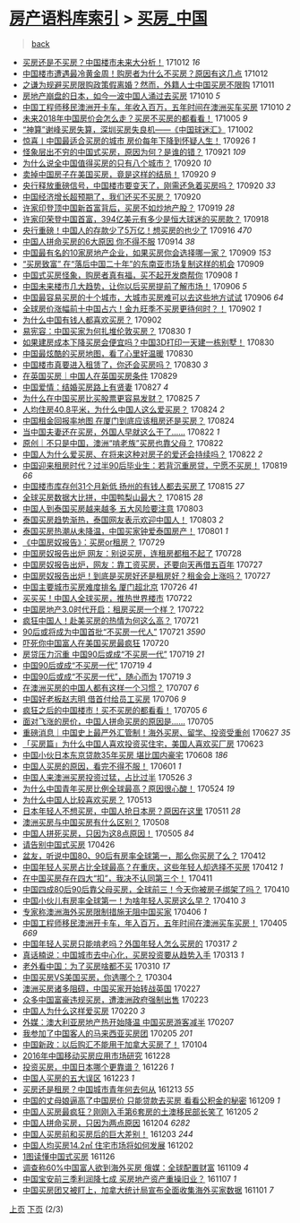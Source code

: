 [房产语料库索引](../../README.md)  > [买房_中国](买房_中国.md)
====
> [back](../README.md)

- [买房还是不买房？中国楼市未来大分析！](http://jkwz.applinzi.com/ittc/7023505348424631312.html#%E4%B9%B0%E6%88%BF%E8%BF%98%E6%98%AF%E4%B8%8D%E4%B9%B0%E6%88%BF%EF%BC%9F%E4%B8%AD%E5%9B%BD%E6%A5%BC%E5%B8%82%E6%9C%AA%E6%9D%A5%E5%A4%A7%E5%88%86%E6%9E%90%EF%BC%81) 171012 *16* 
- [中国楼市遭遇最冷黄金周！购房者为什么不买房？原因有这几点](http://jkwz.applinzi.com/ittc/7023486720648152081.html#%E4%B8%AD%E5%9B%BD%E6%A5%BC%E5%B8%82%E9%81%AD%E9%81%87%E6%9C%80%E5%86%B7%E9%BB%84%E9%87%91%E5%91%A8%EF%BC%81%E8%B4%AD%E6%88%BF%E8%80%85%E4%B8%BA%E4%BB%80%E4%B9%88%E4%B8%8D%E4%B9%B0%E6%88%BF%EF%BC%9F%E5%8E%9F%E5%9B%A0%E6%9C%89%E8%BF%99%E5%87%A0%E7%82%B9) 171012  
- [之谦为规避买房限购政策假离婚？然而，外籍人士中国买房不限购](http://jkwz.applinzi.com/ittc/7023142269958489104.html#%E4%B9%8B%E8%B0%A6%E4%B8%BA%E8%A7%84%E9%81%BF%E4%B9%B0%E6%88%BF%E9%99%90%E8%B4%AD%E6%94%BF%E7%AD%96%E5%81%87%E7%A6%BB%E5%A9%9A%EF%BC%9F%E7%84%B6%E8%80%8C%EF%BC%8C%E5%A4%96%E7%B1%8D%E4%BA%BA%E5%A3%AB%E4%B8%AD%E5%9B%BD%E4%B9%B0%E6%88%BF%E4%B8%8D%E9%99%90%E8%B4%AD) 171011  
- [房地产崩盘的日本，如今一波中国人涌过去买房](http://jkwz.applinzi.com/ittc/7022890324849067024.html#%E6%88%BF%E5%9C%B0%E4%BA%A7%E5%B4%A9%E7%9B%98%E7%9A%84%E6%97%A5%E6%9C%AC%EF%BC%8C%E5%A6%82%E4%BB%8A%E4%B8%80%E6%B3%A2%E4%B8%AD%E5%9B%BD%E4%BA%BA%E6%B6%8C%E8%BF%87%E5%8E%BB%E4%B9%B0%E6%88%BF) 171010 *5* 
- [中国工程师移民澳洲开卡车，年收入百万，五年时间在澳洲买车买房](http://jkwz.applinzi.com/ittc/7022862065662952464.html#%E4%B8%AD%E5%9B%BD%E5%B7%A5%E7%A8%8B%E5%B8%88%E7%A7%BB%E6%B0%91%E6%BE%B3%E6%B4%B2%E5%BC%80%E5%8D%A1%E8%BD%A6%EF%BC%8C%E5%B9%B4%E6%94%B6%E5%85%A5%E7%99%BE%E4%B8%87%EF%BC%8C%E4%BA%94%E5%B9%B4%E6%97%B6%E9%97%B4%E5%9C%A8%E6%BE%B3%E6%B4%B2%E4%B9%B0%E8%BD%A6%E4%B9%B0%E6%88%BF) 171010 *2* 
- [未来2018年中国房价会怎么走？买房不买房的都看看！](http://jkwz.applinzi.com/ittc/7021068899053995025.html#%E6%9C%AA%E6%9D%A52018%E5%B9%B4%E4%B8%AD%E5%9B%BD%E6%88%BF%E4%BB%B7%E4%BC%9A%E6%80%8E%E4%B9%88%E8%B5%B0%EF%BC%9F%E4%B9%B0%E6%88%BF%E4%B8%8D%E4%B9%B0%E6%88%BF%E7%9A%84%E9%83%BD%E7%9C%8B%E7%9C%8B%EF%BC%81) 171005 *9* 
- [“神算”谢峰买房失算，深圳买房失良机——《中国球迷汇》](http://jkwz.applinzi.com/ittc/7019793111855924241.html#%E2%80%9C%E7%A5%9E%E7%AE%97%E2%80%9D%E8%B0%A2%E5%B3%B0%E4%B9%B0%E6%88%BF%E5%A4%B1%E7%AE%97%EF%BC%8C%E6%B7%B1%E5%9C%B3%E4%B9%B0%E6%88%BF%E5%A4%B1%E8%89%AF%E6%9C%BA%E2%80%94%E2%80%94%E3%80%8A%E4%B8%AD%E5%9B%BD%E7%90%83%E8%BF%B7%E6%B1%87%E3%80%8B) 171002  
- [惊喜丨中国最适合买房的城市 房价每年下降到怀疑人生！](http://jkwz.applinzi.com/ittc/7017609571064087569.html#%E6%83%8A%E5%96%9C%E4%B8%A8%E4%B8%AD%E5%9B%BD%E6%9C%80%E9%80%82%E5%90%88%E4%B9%B0%E6%88%BF%E7%9A%84%E5%9F%8E%E5%B8%82+%E6%88%BF%E4%BB%B7%E6%AF%8F%E5%B9%B4%E4%B8%8B%E9%99%8D%E5%88%B0%E6%80%80%E7%96%91%E4%BA%BA%E7%94%9F%EF%BC%81) 170926 *1* 
- [怪象层出不穷的中国式买房，原因为何？是谁的错？](http://jkwz.applinzi.com/ittc/7015709172275086353.html#%E6%80%AA%E8%B1%A1%E5%B1%82%E5%87%BA%E4%B8%8D%E7%A9%B7%E7%9A%84%E4%B8%AD%E5%9B%BD%E5%BC%8F%E4%B9%B0%E6%88%BF%EF%BC%8C%E5%8E%9F%E5%9B%A0%E4%B8%BA%E4%BD%95%EF%BC%9F%E6%98%AF%E8%B0%81%E7%9A%84%E9%94%99%EF%BC%9F) 170921 *109* 
- [为什么说全中国值得买房的只有八个城市？](http://jkwz.applinzi.com/ittc/7015451492700652560.html#%E4%B8%BA%E4%BB%80%E4%B9%88%E8%AF%B4%E5%85%A8%E4%B8%AD%E5%9B%BD%E5%80%BC%E5%BE%97%E4%B9%B0%E6%88%BF%E7%9A%84%E5%8F%AA%E6%9C%89%E5%85%AB%E4%B8%AA%E5%9F%8E%E5%B8%82%EF%BC%9F) 170920 *10* 
- [卖掉中国房子在美国买房，竟是这样的结局！](http://jkwz.applinzi.com/ittc/7015420491869979665.html#%E5%8D%96%E6%8E%89%E4%B8%AD%E5%9B%BD%E6%88%BF%E5%AD%90%E5%9C%A8%E7%BE%8E%E5%9B%BD%E4%B9%B0%E6%88%BF%EF%BC%8C%E7%AB%9F%E6%98%AF%E8%BF%99%E6%A0%B7%E7%9A%84%E7%BB%93%E5%B1%80%EF%BC%81) 170920 *9* 
- [央行释放重磅信号，中国楼市要变天了，刚需还急着买房吗？](http://jkwz.applinzi.com/ittc/7015341472868729872.html#%E5%A4%AE%E8%A1%8C%E9%87%8A%E6%94%BE%E9%87%8D%E7%A3%85%E4%BF%A1%E5%8F%B7%EF%BC%8C%E4%B8%AD%E5%9B%BD%E6%A5%BC%E5%B8%82%E8%A6%81%E5%8F%98%E5%A4%A9%E4%BA%86%EF%BC%8C%E5%88%9A%E9%9C%80%E8%BF%98%E6%80%A5%E7%9D%80%E4%B9%B0%E6%88%BF%E5%90%97%EF%BC%9F) 170920 *33* 
- [中国经济增长超预期了，我们还买不买房？](http://jkwz.applinzi.com/ittc/7015321798282052624.html#%E4%B8%AD%E5%9B%BD%E7%BB%8F%E6%B5%8E%E5%A2%9E%E9%95%BF%E8%B6%85%E9%A2%84%E6%9C%9F%E4%BA%86%EF%BC%8C%E6%88%91%E4%BB%AC%E8%BF%98%E4%B9%B0%E4%B8%8D%E4%B9%B0%E6%88%BF%EF%BC%9F) 170920  
- [许家印登顶中国新首富背后，买房不如炒地产股？](http://jkwz.applinzi.com/ittc/7014816692423885841.html#%E8%AE%B8%E5%AE%B6%E5%8D%B0%E7%99%BB%E9%A1%B6%E4%B8%AD%E5%9B%BD%E6%96%B0%E9%A6%96%E5%AF%8C%E8%83%8C%E5%90%8E%EF%BC%8C%E4%B9%B0%E6%88%BF%E4%B8%8D%E5%A6%82%E7%82%92%E5%9C%B0%E4%BA%A7%E8%82%A1%EF%BC%9F) 170919 *28* 
- [许家印荣登中国首富，394亿美元有多少是恒大球迷的买房款？](http://jkwz.applinzi.com/ittc/7014673101529547792.html#%E8%AE%B8%E5%AE%B6%E5%8D%B0%E8%8D%A3%E7%99%BB%E4%B8%AD%E5%9B%BD%E9%A6%96%E5%AF%8C%EF%BC%8C394%E4%BA%BF%E7%BE%8E%E5%85%83%E6%9C%89%E5%A4%9A%E5%B0%91%E6%98%AF%E6%81%92%E5%A4%A7%E7%90%83%E8%BF%B7%E7%9A%84%E4%B9%B0%E6%88%BF%E6%AC%BE%EF%BC%9F) 170918  
- [央行重磅！中国人的存款少了5万亿！想买房的也少了](http://jkwz.applinzi.com/ittc/7013822548511556625.html#%E5%A4%AE%E8%A1%8C%E9%87%8D%E7%A3%85%EF%BC%81%E4%B8%AD%E5%9B%BD%E4%BA%BA%E7%9A%84%E5%AD%98%E6%AC%BE%E5%B0%91%E4%BA%865%E4%B8%87%E4%BA%BF%EF%BC%81%E6%83%B3%E4%B9%B0%E6%88%BF%E7%9A%84%E4%B9%9F%E5%B0%91%E4%BA%86) 170916 *470* 
- [中国人拼命买房的6大原因 你不得不服](http://jkwz.applinzi.com/ittc/7013076305158079505.html#%E4%B8%AD%E5%9B%BD%E4%BA%BA%E6%8B%BC%E5%91%BD%E4%B9%B0%E6%88%BF%E7%9A%846%E5%A4%A7%E5%8E%9F%E5%9B%A0+%E4%BD%A0%E4%B8%8D%E5%BE%97%E4%B8%8D%E6%9C%8D) 170914 *38* 
- [中国最有名的10家房地产企业，如果买房你会选择哪一家？](http://jkwz.applinzi.com/ittc/7011353690752173072.html#%E4%B8%AD%E5%9B%BD%E6%9C%80%E6%9C%89%E5%90%8D%E7%9A%8410%E5%AE%B6%E6%88%BF%E5%9C%B0%E4%BA%A7%E4%BC%81%E4%B8%9A%EF%BC%8C%E5%A6%82%E6%9E%9C%E4%B9%B0%E6%88%BF%E4%BD%A0%E4%BC%9A%E9%80%89%E6%8B%A9%E5%93%AA%E4%B8%80%E5%AE%B6%EF%BC%9F) 170909 *153* 
- [“买房致富” 在“落后中国二十年”的东南亚市场复制这样的机会](http://jkwz.applinzi.com/ittc/7011343204639835152.html#%E2%80%9C%E4%B9%B0%E6%88%BF%E8%87%B4%E5%AF%8C%E2%80%9D+%E5%9C%A8%E2%80%9C%E8%90%BD%E5%90%8E%E4%B8%AD%E5%9B%BD%E4%BA%8C%E5%8D%81%E5%B9%B4%E2%80%9D%E7%9A%84%E4%B8%9C%E5%8D%97%E4%BA%9A%E5%B8%82%E5%9C%BA%E5%A4%8D%E5%88%B6%E8%BF%99%E6%A0%B7%E7%9A%84%E6%9C%BA%E4%BC%9A) 170909  
- [中国式买房怪象，购房者真有福，买不起开发商帮你](http://jkwz.applinzi.com/ittc/7010999087548334865.html#%E4%B8%AD%E5%9B%BD%E5%BC%8F%E4%B9%B0%E6%88%BF%E6%80%AA%E8%B1%A1%EF%BC%8C%E8%B4%AD%E6%88%BF%E8%80%85%E7%9C%9F%E6%9C%89%E7%A6%8F%EF%BC%8C%E4%B9%B0%E4%B8%8D%E8%B5%B7%E5%BC%80%E5%8F%91%E5%95%86%E5%B8%AE%E4%BD%A0) 170908 *1* 
- [中国未来楼市几大趋势，让你以后买房提前了解市场！](http://jkwz.applinzi.com/ittc/7010154348070568976.html#%E4%B8%AD%E5%9B%BD%E6%9C%AA%E6%9D%A5%E6%A5%BC%E5%B8%82%E5%87%A0%E5%A4%A7%E8%B6%8B%E5%8A%BF%EF%BC%8C%E8%AE%A9%E4%BD%A0%E4%BB%A5%E5%90%8E%E4%B9%B0%E6%88%BF%E6%8F%90%E5%89%8D%E4%BA%86%E8%A7%A3%E5%B8%82%E5%9C%BA%EF%BC%81) 170906 *5* 
- [中国最容易买房的十个城市，大城市买房难可以去这些地方试试](http://jkwz.applinzi.com/ittc/7010140333852328977.html#%E4%B8%AD%E5%9B%BD%E6%9C%80%E5%AE%B9%E6%98%93%E4%B9%B0%E6%88%BF%E7%9A%84%E5%8D%81%E4%B8%AA%E5%9F%8E%E5%B8%82%EF%BC%8C%E5%A4%A7%E5%9F%8E%E5%B8%82%E4%B9%B0%E6%88%BF%E9%9A%BE%E5%8F%AF%E4%BB%A5%E5%8E%BB%E8%BF%99%E4%BA%9B%E5%9C%B0%E6%96%B9%E8%AF%95%E8%AF%95) 170906 *64* 
- [全球房价涨幅前十中国占六！金九旺季不买房更待何时？！](http://jkwz.applinzi.com/ittc/7008780873925919760.html#%E5%85%A8%E7%90%83%E6%88%BF%E4%BB%B7%E6%B6%A8%E5%B9%85%E5%89%8D%E5%8D%81%E4%B8%AD%E5%9B%BD%E5%8D%A0%E5%85%AD%EF%BC%81%E9%87%91%E4%B9%9D%E6%97%BA%E5%AD%A3%E4%B8%8D%E4%B9%B0%E6%88%BF%E6%9B%B4%E5%BE%85%E4%BD%95%E6%97%B6%EF%BC%9F%EF%BC%81) 170902 *1* 
- [为什么中国有钱人都喜欢买房？](http://jkwz.applinzi.com/ittc/7008744980603208721.html#%E4%B8%BA%E4%BB%80%E4%B9%88%E4%B8%AD%E5%9B%BD%E6%9C%89%E9%92%B1%E4%BA%BA%E9%83%BD%E5%96%9C%E6%AC%A2%E4%B9%B0%E6%88%BF%EF%BC%9F) 170902  
- [易宪容：中国买家为何扎堆伦敦买房？](http://jkwz.applinzi.com/ittc/7007694960407872529.html#%E6%98%93%E5%AE%AA%E5%AE%B9%EF%BC%9A%E4%B8%AD%E5%9B%BD%E4%B9%B0%E5%AE%B6%E4%B8%BA%E4%BD%95%E6%89%8E%E5%A0%86%E4%BC%A6%E6%95%A6%E4%B9%B0%E6%88%BF%EF%BC%9F) 170830 *1* 
- [如果建房成本下降买房会便宜吗？中国3D打印一天建一栋别墅！](http://jkwz.applinzi.com/ittc/7007652748756255761.html#%E5%A6%82%E6%9E%9C%E5%BB%BA%E6%88%BF%E6%88%90%E6%9C%AC%E4%B8%8B%E9%99%8D%E4%B9%B0%E6%88%BF%E4%BC%9A%E4%BE%BF%E5%AE%9C%E5%90%97%EF%BC%9F%E4%B8%AD%E5%9B%BD3D%E6%89%93%E5%8D%B0%E4%B8%80%E5%A4%A9%E5%BB%BA%E4%B8%80%E6%A0%8B%E5%88%AB%E5%A2%85%EF%BC%81) 170830  
- [中国最炫酷的买房地图，看了心里好温暖](http://jkwz.applinzi.com/ittc/7007615145235448848.html#%E4%B8%AD%E5%9B%BD%E6%9C%80%E7%82%AB%E9%85%B7%E7%9A%84%E4%B9%B0%E6%88%BF%E5%9C%B0%E5%9B%BE%EF%BC%8C%E7%9C%8B%E4%BA%86%E5%BF%83%E9%87%8C%E5%A5%BD%E6%B8%A9%E6%9A%96) 170830  
- [中国楼市真要进入租赁了，你还会买房吗？](http://jkwz.applinzi.com/ittc/7007542809085871120.html#%E4%B8%AD%E5%9B%BD%E6%A5%BC%E5%B8%82%E7%9C%9F%E8%A6%81%E8%BF%9B%E5%85%A5%E7%A7%9F%E8%B5%81%E4%BA%86%EF%BC%8C%E4%BD%A0%E8%BF%98%E4%BC%9A%E4%B9%B0%E6%88%BF%E5%90%97%EF%BC%9F) 170830 *3* 
- [在英国买房｜中国人在英国买房条件](http://jkwz.applinzi.com/ittc/7007256504317772817.html#%E5%9C%A8%E8%8B%B1%E5%9B%BD%E4%B9%B0%E6%88%BF%EF%BD%9C%E4%B8%AD%E5%9B%BD%E4%BA%BA%E5%9C%A8%E8%8B%B1%E5%9B%BD%E4%B9%B0%E6%88%BF%E6%9D%A1%E4%BB%B6) 170829  
- [中国爱情：结婚买房路上有贤妻](http://jkwz.applinzi.com/ittc/7006520011093705745.html#%E4%B8%AD%E5%9B%BD%E7%88%B1%E6%83%85%EF%BC%9A%E7%BB%93%E5%A9%9A%E4%B9%B0%E6%88%BF%E8%B7%AF%E4%B8%8A%E6%9C%89%E8%B4%A4%E5%A6%BB) 170827 *4* 
- [为什么在中国买房比买股票更容易发财？](http://jkwz.applinzi.com/ittc/7005806262204515344.html#%E4%B8%BA%E4%BB%80%E4%B9%88%E5%9C%A8%E4%B8%AD%E5%9B%BD%E4%B9%B0%E6%88%BF%E6%AF%94%E4%B9%B0%E8%82%A1%E7%A5%A8%E6%9B%B4%E5%AE%B9%E6%98%93%E5%8F%91%E8%B4%A2%EF%BC%9F) 170825 *7* 
- [人均住房40.8平米，为什么中国人这么爱买房？](http://jkwz.applinzi.com/ittc/7005401545158689809.html#%E4%BA%BA%E5%9D%87%E4%BD%8F%E6%88%BF40.8%E5%B9%B3%E7%B1%B3%EF%BC%8C%E4%B8%BA%E4%BB%80%E4%B9%88%E4%B8%AD%E5%9B%BD%E4%BA%BA%E8%BF%99%E4%B9%88%E7%88%B1%E4%B9%B0%E6%88%BF%EF%BC%9F) 170824 *2* 
- [中国租金回报率地图 在厦门到底应该租房还是买房？](http://jkwz.applinzi.com/ittc/7005367289753633808.html#%E4%B8%AD%E5%9B%BD%E7%A7%9F%E9%87%91%E5%9B%9E%E6%8A%A5%E7%8E%87%E5%9C%B0%E5%9B%BE+%E5%9C%A8%E5%8E%A6%E9%97%A8%E5%88%B0%E5%BA%95%E5%BA%94%E8%AF%A5%E7%A7%9F%E6%88%BF%E8%BF%98%E6%98%AF%E4%B9%B0%E6%88%BF%EF%BC%9F) 170824  
- [当中国夫妻还在买房，外国人早就这么干了……](http://jkwz.applinzi.com/ittc/7004768368824157201.html#%E5%BD%93%E4%B8%AD%E5%9B%BD%E5%A4%AB%E5%A6%BB%E8%BF%98%E5%9C%A8%E4%B9%B0%E6%88%BF%EF%BC%8C%E5%A4%96%E5%9B%BD%E4%BA%BA%E6%97%A9%E5%B0%B1%E8%BF%99%E4%B9%88%E5%B9%B2%E4%BA%86%E2%80%A6%E2%80%A6) 170822 *1* 
- [原创｜不只是中国，澳洲“啃老族”买房也靠父母？](http://jkwz.applinzi.com/ittc/7004629073652089873.html#%E5%8E%9F%E5%88%9B%EF%BD%9C%E4%B8%8D%E5%8F%AA%E6%98%AF%E4%B8%AD%E5%9B%BD%EF%BC%8C%E6%BE%B3%E6%B4%B2%E2%80%9C%E5%95%83%E8%80%81%E6%97%8F%E2%80%9D%E4%B9%B0%E6%88%BF%E4%B9%9F%E9%9D%A0%E7%88%B6%E6%AF%8D%EF%BC%9F) 170822  
- [中国人为什么爱买房、在将来这种对房子的爱还会持续吗？](http://jkwz.applinzi.com/ittc/7004381146052559888.html#%E4%B8%AD%E5%9B%BD%E4%BA%BA%E4%B8%BA%E4%BB%80%E4%B9%88%E7%88%B1%E4%B9%B0%E6%88%BF%E3%80%81%E5%9C%A8%E5%B0%86%E6%9D%A5%E8%BF%99%E7%A7%8D%E5%AF%B9%E6%88%BF%E5%AD%90%E7%9A%84%E7%88%B1%E8%BF%98%E4%BC%9A%E6%8C%81%E7%BB%AD%E5%90%97%EF%BC%9F) 170822 *2* 
- [中国迎来租房时代？过半90后毕业生：若背沉重房贷，宁愿不买房！](http://jkwz.applinzi.com/ittc/7003443145113863184.html#%E4%B8%AD%E5%9B%BD%E8%BF%8E%E6%9D%A5%E7%A7%9F%E6%88%BF%E6%97%B6%E4%BB%A3%EF%BC%9F%E8%BF%87%E5%8D%8A90%E5%90%8E%E6%AF%95%E4%B8%9A%E7%94%9F%EF%BC%9A%E8%8B%A5%E8%83%8C%E6%B2%89%E9%87%8D%E6%88%BF%E8%B4%B7%EF%BC%8C%E5%AE%81%E6%84%BF%E4%B8%8D%E4%B9%B0%E6%88%BF%EF%BC%81) 170819 *66* 
- [中国楼市库存创31个月新低 扬州的有钱人都去买房了](http://jkwz.applinzi.com/ittc/7002093936821404689.html#%E4%B8%AD%E5%9B%BD%E6%A5%BC%E5%B8%82%E5%BA%93%E5%AD%98%E5%88%9B31%E4%B8%AA%E6%9C%88%E6%96%B0%E4%BD%8E+%E6%89%AC%E5%B7%9E%E7%9A%84%E6%9C%89%E9%92%B1%E4%BA%BA%E9%83%BD%E5%8E%BB%E4%B9%B0%E6%88%BF%E4%BA%86) 170815 *27* 
- [全球买房数据大比拼，中国鸭梨山最大？](http://jkwz.applinzi.com/ittc/7002059089524556816.html#%E5%85%A8%E7%90%83%E4%B9%B0%E6%88%BF%E6%95%B0%E6%8D%AE%E5%A4%A7%E6%AF%94%E6%8B%BC%EF%BC%8C%E4%B8%AD%E5%9B%BD%E9%B8%AD%E6%A2%A8%E5%B1%B1%E6%9C%80%E5%A4%A7%EF%BC%9F) 170815 *28* 
- [中国人到泰国买房越来越多 五大风险要注意](http://jkwz.applinzi.com/ittc/6997525092572333073.html#%E4%B8%AD%E5%9B%BD%E4%BA%BA%E5%88%B0%E6%B3%B0%E5%9B%BD%E4%B9%B0%E6%88%BF%E8%B6%8A%E6%9D%A5%E8%B6%8A%E5%A4%9A+%E4%BA%94%E5%A4%A7%E9%A3%8E%E9%99%A9%E8%A6%81%E6%B3%A8%E6%84%8F) 170803  
- [泰国买房趋势渐热，泰国网友表示欢迎中国人！](http://jkwz.applinzi.com/ittc/6997516206373078033.html#%E6%B3%B0%E5%9B%BD%E4%B9%B0%E6%88%BF%E8%B6%8B%E5%8A%BF%E6%B8%90%E7%83%AD%EF%BC%8C%E6%B3%B0%E5%9B%BD%E7%BD%91%E5%8F%8B%E8%A1%A8%E7%A4%BA%E6%AC%A2%E8%BF%8E%E4%B8%AD%E5%9B%BD%E4%BA%BA%EF%BC%81) 170803 *2* 
- [泰国买房热潮从未降温，中国买家钟爱泰国房产！](http://jkwz.applinzi.com/ittc/6996791215851570192.html#%E6%B3%B0%E5%9B%BD%E4%B9%B0%E6%88%BF%E7%83%AD%E6%BD%AE%E4%BB%8E%E6%9C%AA%E9%99%8D%E6%B8%A9%EF%BC%8C%E4%B8%AD%E5%9B%BD%E4%B9%B0%E5%AE%B6%E9%92%9F%E7%88%B1%E6%B3%B0%E5%9B%BD%E6%88%BF%E4%BA%A7%EF%BC%81) 170801 *1* 
- [《中国房奴报告》：买房or租房？](http://jkwz.applinzi.com/ittc/6995704393226519569.html#%E3%80%8A%E4%B8%AD%E5%9B%BD%E6%88%BF%E5%A5%B4%E6%8A%A5%E5%91%8A%E3%80%8B%EF%BC%9A%E4%B9%B0%E6%88%BFor%E7%A7%9F%E6%88%BF%EF%BC%9F) 170729  
- [中国房奴报告出炉 网友：别说买房，连租房都租不起了](http://jkwz.applinzi.com/ittc/6995287304330282001.html#%E4%B8%AD%E5%9B%BD%E6%88%BF%E5%A5%B4%E6%8A%A5%E5%91%8A%E5%87%BA%E7%82%89+%E7%BD%91%E5%8F%8B%EF%BC%9A%E5%88%AB%E8%AF%B4%E4%B9%B0%E6%88%BF%EF%BC%8C%E8%BF%9E%E7%A7%9F%E6%88%BF%E9%83%BD%E7%A7%9F%E4%B8%8D%E8%B5%B7%E4%BA%86) 170728  
- [中国房奴报告出炉，网友：靠工资买房，还要向天再借五百年](http://jkwz.applinzi.com/ittc/6995081415610598416.html#%E4%B8%AD%E5%9B%BD%E6%88%BF%E5%A5%B4%E6%8A%A5%E5%91%8A%E5%87%BA%E7%82%89%EF%BC%8C%E7%BD%91%E5%8F%8B%EF%BC%9A%E9%9D%A0%E5%B7%A5%E8%B5%84%E4%B9%B0%E6%88%BF%EF%BC%8C%E8%BF%98%E8%A6%81%E5%90%91%E5%A4%A9%E5%86%8D%E5%80%9F%E4%BA%94%E7%99%BE%E5%B9%B4) 170727  
- [中国房奴报告出炉！到底是买房好还是租房好？租金会上涨吗？](http://jkwz.applinzi.com/ittc/6995010145791509520.html#%E4%B8%AD%E5%9B%BD%E6%88%BF%E5%A5%B4%E6%8A%A5%E5%91%8A%E5%87%BA%E7%82%89%EF%BC%81%E5%88%B0%E5%BA%95%E6%98%AF%E4%B9%B0%E6%88%BF%E5%A5%BD%E8%BF%98%E6%98%AF%E7%A7%9F%E6%88%BF%E5%A5%BD%EF%BC%9F%E7%A7%9F%E9%87%91%E4%BC%9A%E4%B8%8A%E6%B6%A8%E5%90%97%EF%BC%9F) 170727  
- [中国主要城市买房难度排名 厦门超北京](http://jkwz.applinzi.com/ittc/6994629831780992017.html#%E4%B8%AD%E5%9B%BD%E4%B8%BB%E8%A6%81%E5%9F%8E%E5%B8%82%E4%B9%B0%E6%88%BF%E9%9A%BE%E5%BA%A6%E6%8E%92%E5%90%8D+%E5%8E%A6%E9%97%A8%E8%B6%85%E5%8C%97%E4%BA%AC) 170726 *41* 
- [买买买！中国人全球买房，推热世界楼市](http://jkwz.applinzi.com/ittc/6993146668172968976.html#%E4%B9%B0%E4%B9%B0%E4%B9%B0%EF%BC%81%E4%B8%AD%E5%9B%BD%E4%BA%BA%E5%85%A8%E7%90%83%E4%B9%B0%E6%88%BF%EF%BC%8C%E6%8E%A8%E7%83%AD%E4%B8%96%E7%95%8C%E6%A5%BC%E5%B8%82) 170722  
- [中国房地产3.0时代开启：租房买房一个样？](http://jkwz.applinzi.com/ittc/6993059086768538640.html#%E4%B8%AD%E5%9B%BD%E6%88%BF%E5%9C%B0%E4%BA%A73.0%E6%97%B6%E4%BB%A3%E5%BC%80%E5%90%AF%EF%BC%9A%E7%A7%9F%E6%88%BF%E4%B9%B0%E6%88%BF%E4%B8%80%E4%B8%AA%E6%A0%B7%EF%BC%9F) 170722  
- [疯狂中国人！赴美买房的热情为何这么高？](http://jkwz.applinzi.com/ittc/6992657179772191760.html#%E7%96%AF%E7%8B%82%E4%B8%AD%E5%9B%BD%E4%BA%BA%EF%BC%81%E8%B5%B4%E7%BE%8E%E4%B9%B0%E6%88%BF%E7%9A%84%E7%83%AD%E6%83%85%E4%B8%BA%E4%BD%95%E8%BF%99%E4%B9%88%E9%AB%98%EF%BC%9F) 170721  
- [90后或将成为中国首批“不买房一代人”](http://jkwz.applinzi.com/ittc/6992468122597327888.html#90%E5%90%8E%E6%88%96%E5%B0%86%E6%88%90%E4%B8%BA%E4%B8%AD%E5%9B%BD%E9%A6%96%E6%89%B9%E2%80%9C%E4%B8%8D%E4%B9%B0%E6%88%BF%E4%B8%80%E4%BB%A3%E4%BA%BA%E2%80%9D) 170721 *3590* 
- [吓死你中国富人在美国买房最疯狂](http://jkwz.applinzi.com/ittc/6992392429314245649.html#%E5%90%93%E6%AD%BB%E4%BD%A0%E4%B8%AD%E5%9B%BD%E5%AF%8C%E4%BA%BA%E5%9C%A8%E7%BE%8E%E5%9B%BD%E4%B9%B0%E6%88%BF%E6%9C%80%E7%96%AF%E7%8B%82) 170720  
- [房贷压力沉重 中国90后或成“不买房一代”](http://jkwz.applinzi.com/ittc/6992046301272097808.html#%E6%88%BF%E8%B4%B7%E5%8E%8B%E5%8A%9B%E6%B2%89%E9%87%8D+%E4%B8%AD%E5%9B%BD90%E5%90%8E%E6%88%96%E6%88%90%E2%80%9C%E4%B8%8D%E4%B9%B0%E6%88%BF%E4%B8%80%E4%BB%A3%E2%80%9D) 170719 *21* 
- [中国90后或成“不买房一代”](http://jkwz.applinzi.com/ittc/6991948628854572048.html#%E4%B8%AD%E5%9B%BD90%E5%90%8E%E6%88%96%E6%88%90%E2%80%9C%E4%B8%8D%E4%B9%B0%E6%88%BF%E4%B8%80%E4%BB%A3%E2%80%9D) 170719 *4* 
- [中国90后或成“不买房一代”，随心而为](http://jkwz.applinzi.com/ittc/6991685412408787984.html#%E4%B8%AD%E5%9B%BD90%E5%90%8E%E6%88%96%E6%88%90%E2%80%9C%E4%B8%8D%E4%B9%B0%E6%88%BF%E4%B8%80%E4%BB%A3%E2%80%9D%EF%BC%8C%E9%9A%8F%E5%BF%83%E8%80%8C%E4%B8%BA) 170719 *3* 
- [在澳洲买房的中国人都有这样一个习惯？](http://jkwz.applinzi.com/ittc/6987580328024474629.html#%E5%9C%A8%E6%BE%B3%E6%B4%B2%E4%B9%B0%E6%88%BF%E7%9A%84%E4%B8%AD%E5%9B%BD%E4%BA%BA%E9%83%BD%E6%9C%89%E8%BF%99%E6%A0%B7%E4%B8%80%E4%B8%AA%E4%B9%A0%E6%83%AF%EF%BC%9F) 170707 *6* 
- [中国好老板赵志明 借首付给员工买房](http://jkwz.applinzi.com/ittc/6987058941467821072.html#%E4%B8%AD%E5%9B%BD%E5%A5%BD%E8%80%81%E6%9D%BF%E8%B5%B5%E5%BF%97%E6%98%8E+%E5%80%9F%E9%A6%96%E4%BB%98%E7%BB%99%E5%91%98%E5%B7%A5%E4%B9%B0%E6%88%BF) 170706 *9* 
- [疯狂之后的中国楼市！买不买房的都看看！](http://jkwz.applinzi.com/ittc/6986880977014883345.html#%E7%96%AF%E7%8B%82%E4%B9%8B%E5%90%8E%E7%9A%84%E4%B8%AD%E5%9B%BD%E6%A5%BC%E5%B8%82%EF%BC%81%E4%B9%B0%E4%B8%8D%E4%B9%B0%E6%88%BF%E7%9A%84%E9%83%BD%E7%9C%8B%E7%9C%8B%EF%BC%81) 170705 *6* 
- [面对飞涨的房价，中国人拼命买房的原因是……](http://jkwz.applinzi.com/ittc/6986760406910370820.html#%E9%9D%A2%E5%AF%B9%E9%A3%9E%E6%B6%A8%E7%9A%84%E6%88%BF%E4%BB%B7%EF%BC%8C%E4%B8%AD%E5%9B%BD%E4%BA%BA%E6%8B%BC%E5%91%BD%E4%B9%B0%E6%88%BF%E7%9A%84%E5%8E%9F%E5%9B%A0%E6%98%AF%E2%80%A6%E2%80%A6) 170705  
- [重磅消息｜中国史上最严外汇管制！海外买房、留学、投资受重创](http://jkwz.applinzi.com/ittc/6983849179871708165.html#%E9%87%8D%E7%A3%85%E6%B6%88%E6%81%AF%EF%BD%9C%E4%B8%AD%E5%9B%BD%E5%8F%B2%E4%B8%8A%E6%9C%80%E4%B8%A5%E5%A4%96%E6%B1%87%E7%AE%A1%E5%88%B6%EF%BC%81%E6%B5%B7%E5%A4%96%E4%B9%B0%E6%88%BF%E3%80%81%E7%95%99%E5%AD%A6%E3%80%81%E6%8A%95%E8%B5%84%E5%8F%97%E9%87%8D%E5%88%9B) 170627 *35* 
- [「买房篇」为什么中国人喜欢投资买住宅，美国人喜欢买厂房](http://jkwz.applinzi.com/ittc/6982397740641158149.html#%E3%80%8C%E4%B9%B0%E6%88%BF%E7%AF%87%E3%80%8D%E4%B8%BA%E4%BB%80%E4%B9%88%E4%B8%AD%E5%9B%BD%E4%BA%BA%E5%96%9C%E6%AC%A2%E6%8A%95%E8%B5%84%E4%B9%B0%E4%BD%8F%E5%AE%85%EF%BC%8C%E7%BE%8E%E5%9B%BD%E4%BA%BA%E5%96%9C%E6%AC%A2%E4%B9%B0%E5%8E%82%E6%88%BF) 170623  
- [中国小伙日本东京贷款35年买房 堪比国内豪宅](http://jkwz.applinzi.com/ittc/6976725849112839173.html#%E4%B8%AD%E5%9B%BD%E5%B0%8F%E4%BC%99%E6%97%A5%E6%9C%AC%E4%B8%9C%E4%BA%AC%E8%B4%B7%E6%AC%BE35%E5%B9%B4%E4%B9%B0%E6%88%BF+%E5%A0%AA%E6%AF%94%E5%9B%BD%E5%86%85%E8%B1%AA%E5%AE%85) 170608 *186* 
- [中国人买房的原因，看完不得不服！](http://jkwz.applinzi.com/ittc/6974252329409709060.html#%E4%B8%AD%E5%9B%BD%E4%BA%BA%E4%B9%B0%E6%88%BF%E7%9A%84%E5%8E%9F%E5%9B%A0%EF%BC%8C%E7%9C%8B%E5%AE%8C%E4%B8%8D%E5%BE%97%E4%B8%8D%E6%9C%8D%EF%BC%81) 170601 *1* 
- [中国人来澳洲买房投资过猛，占比过半](http://jkwz.applinzi.com/ittc/6971895521131103237.html#%E4%B8%AD%E5%9B%BD%E4%BA%BA%E6%9D%A5%E6%BE%B3%E6%B4%B2%E4%B9%B0%E6%88%BF%E6%8A%95%E8%B5%84%E8%BF%87%E7%8C%9B%EF%BC%8C%E5%8D%A0%E6%AF%94%E8%BF%87%E5%8D%8A) 170526 *3* 
- [为什么中国青年买房比例全球最高？原因很心酸！](http://jkwz.applinzi.com/ittc/6970976302835172356.html#%E4%B8%BA%E4%BB%80%E4%B9%88%E4%B8%AD%E5%9B%BD%E9%9D%92%E5%B9%B4%E4%B9%B0%E6%88%BF%E6%AF%94%E4%BE%8B%E5%85%A8%E7%90%83%E6%9C%80%E9%AB%98%EF%BC%9F%E5%8E%9F%E5%9B%A0%E5%BE%88%E5%BF%83%E9%85%B8%EF%BC%81) 170524 *19* 
- [为什么中国人比较喜欢买房？](http://jkwz.applinzi.com/ittc/6967296023490724869.html#%E4%B8%BA%E4%BB%80%E4%B9%88%E4%B8%AD%E5%9B%BD%E4%BA%BA%E6%AF%94%E8%BE%83%E5%96%9C%E6%AC%A2%E4%B9%B0%E6%88%BF%EF%BC%9F) 170513  
- [日本年轻人不想买房，中国人抢日本房？原因在这里](http://jkwz.applinzi.com/ittc/6966361304846566404.html#%E6%97%A5%E6%9C%AC%E5%B9%B4%E8%BD%BB%E4%BA%BA%E4%B8%8D%E6%83%B3%E4%B9%B0%E6%88%BF%EF%BC%8C%E4%B8%AD%E5%9B%BD%E4%BA%BA%E6%8A%A2%E6%97%A5%E6%9C%AC%E6%88%BF%EF%BC%9F%E5%8E%9F%E5%9B%A0%E5%9C%A8%E8%BF%99%E9%87%8C) 170511 *28* 
- [澳洲买房与中国买房有什么区别？](http://jkwz.applinzi.com/ittc/6965343328961823748.html#%E6%BE%B3%E6%B4%B2%E4%B9%B0%E6%88%BF%E4%B8%8E%E4%B8%AD%E5%9B%BD%E4%B9%B0%E6%88%BF%E6%9C%89%E4%BB%80%E4%B9%88%E5%8C%BA%E5%88%AB%EF%BC%9F) 170508  
- [中国人拼死买房，只因为这8点原因！](http://jkwz.applinzi.com/ittc/6964006557535699972.html#%E4%B8%AD%E5%9B%BD%E4%BA%BA%E6%8B%BC%E6%AD%BB%E4%B9%B0%E6%88%BF%EF%BC%8C%E5%8F%AA%E5%9B%A0%E4%B8%BA%E8%BF%998%E7%82%B9%E5%8E%9F%E5%9B%A0%EF%BC%81) 170505 *84* 
- [请告别中国式买房](http://jkwz.applinzi.com/ittc/6960630015803786245.html#%E8%AF%B7%E5%91%8A%E5%88%AB%E4%B8%AD%E5%9B%BD%E5%BC%8F%E4%B9%B0%E6%88%BF) 170426  
- [盆友，听说中国80、90后有房率全球第一，那么你买房了么？](http://jkwz.applinzi.com/ittc/6955706140523512837.html#%E7%9B%86%E5%8F%8B%EF%BC%8C%E5%90%AC%E8%AF%B4%E4%B8%AD%E5%9B%BD80%E3%80%8190%E5%90%8E%E6%9C%89%E6%88%BF%E7%8E%87%E5%85%A8%E7%90%83%E7%AC%AC%E4%B8%80%EF%BC%8C%E9%82%A3%E4%B9%88%E4%BD%A0%E4%B9%B0%E6%88%BF%E4%BA%86%E4%B9%88%EF%BC%9F) 170412  
- [中国年轻人买房占比全球最高？在重庆，这些年轻人却选择不买房](http://jkwz.applinzi.com/ittc/6955656901550408708.html#%E4%B8%AD%E5%9B%BD%E5%B9%B4%E8%BD%BB%E4%BA%BA%E4%B9%B0%E6%88%BF%E5%8D%A0%E6%AF%94%E5%85%A8%E7%90%83%E6%9C%80%E9%AB%98%EF%BC%9F%E5%9C%A8%E9%87%8D%E5%BA%86%EF%BC%8C%E8%BF%99%E4%BA%9B%E5%B9%B4%E8%BD%BB%E4%BA%BA%E5%8D%B4%E9%80%89%E6%8B%A9%E4%B8%8D%E4%B9%B0%E6%88%BF) 170412 *1* 
- [在中国买房存在四大“扣”，我决不认同第三个！](http://jkwz.applinzi.com/ittc/6955320046636254213.html#%E5%9C%A8%E4%B8%AD%E5%9B%BD%E4%B9%B0%E6%88%BF%E5%AD%98%E5%9C%A8%E5%9B%9B%E5%A4%A7%E2%80%9C%E6%89%A3%E2%80%9D%EF%BC%8C%E6%88%91%E5%86%B3%E4%B8%8D%E8%AE%A4%E5%90%8C%E7%AC%AC%E4%B8%89%E4%B8%AA%EF%BC%81) 170411  
- [中国四成80后90后靠父母买房，全球前三！今天你被房子绑架了吗？](http://jkwz.applinzi.com/ittc/6954975941427201028.html#%E4%B8%AD%E5%9B%BD%E5%9B%9B%E6%88%9080%E5%90%8E90%E5%90%8E%E9%9D%A0%E7%88%B6%E6%AF%8D%E4%B9%B0%E6%88%BF%EF%BC%8C%E5%85%A8%E7%90%83%E5%89%8D%E4%B8%89%EF%BC%81%E4%BB%8A%E5%A4%A9%E4%BD%A0%E8%A2%AB%E6%88%BF%E5%AD%90%E7%BB%91%E6%9E%B6%E4%BA%86%E5%90%97%EF%BC%9F) 170410  
- [中国小伙儿有房率全球第一！为啥年轻人买房这么早？](http://jkwz.applinzi.com/ittc/6954919591800210437.html#%E4%B8%AD%E5%9B%BD%E5%B0%8F%E4%BC%99%E5%84%BF%E6%9C%89%E6%88%BF%E7%8E%87%E5%85%A8%E7%90%83%E7%AC%AC%E4%B8%80%EF%BC%81%E4%B8%BA%E5%95%A5%E5%B9%B4%E8%BD%BB%E4%BA%BA%E4%B9%B0%E6%88%BF%E8%BF%99%E4%B9%88%E6%97%A9%EF%BC%9F) 170410 *3* 
- [专家称澳洲海外买房限制措施无阻中国买家](http://jkwz.applinzi.com/ittc/6953334817008649220.html#%E4%B8%93%E5%AE%B6%E7%A7%B0%E6%BE%B3%E6%B4%B2%E6%B5%B7%E5%A4%96%E4%B9%B0%E6%88%BF%E9%99%90%E5%88%B6%E6%8E%AA%E6%96%BD%E6%97%A0%E9%98%BB%E4%B8%AD%E5%9B%BD%E4%B9%B0%E5%AE%B6) 170406 *1* 
- [中国工程师移民澳洲开卡车，年入百万，五年时间在澳洲买车买房！](http://jkwz.applinzi.com/ittc/6953015884208669700.html#%E4%B8%AD%E5%9B%BD%E5%B7%A5%E7%A8%8B%E5%B8%88%E7%A7%BB%E6%B0%91%E6%BE%B3%E6%B4%B2%E5%BC%80%E5%8D%A1%E8%BD%A6%EF%BC%8C%E5%B9%B4%E5%85%A5%E7%99%BE%E4%B8%87%EF%BC%8C%E4%BA%94%E5%B9%B4%E6%97%B6%E9%97%B4%E5%9C%A8%E6%BE%B3%E6%B4%B2%E4%B9%B0%E8%BD%A6%E4%B9%B0%E6%88%BF%EF%BC%81) 170405 *669* 
- [中国年轻人买房只能啃老吗？外国年轻人怎么买房的](http://jkwz.applinzi.com/ittc/6945996650752508933.html#%E4%B8%AD%E5%9B%BD%E5%B9%B4%E8%BD%BB%E4%BA%BA%E4%B9%B0%E6%88%BF%E5%8F%AA%E8%83%BD%E5%95%83%E8%80%81%E5%90%97%EF%BC%9F%E5%A4%96%E5%9B%BD%E5%B9%B4%E8%BD%BB%E4%BA%BA%E6%80%8E%E4%B9%88%E4%B9%B0%E6%88%BF%E7%9A%84) 170317 *2* 
- [真话楠说：中国城市去中心化，买房投资要从趋势入手](http://jkwz.applinzi.com/ittc/6944521254131483653.html#%E7%9C%9F%E8%AF%9D%E6%A5%A0%E8%AF%B4%EF%BC%9A%E4%B8%AD%E5%9B%BD%E5%9F%8E%E5%B8%82%E5%8E%BB%E4%B8%AD%E5%BF%83%E5%8C%96%EF%BC%8C%E4%B9%B0%E6%88%BF%E6%8A%95%E8%B5%84%E8%A6%81%E4%BB%8E%E8%B6%8B%E5%8A%BF%E5%85%A5%E6%89%8B) 170313 *1* 
- [老外看中国：为了买房啥都不买](http://jkwz.applinzi.com/ittc/6943364504418255876.html#%E8%80%81%E5%A4%96%E7%9C%8B%E4%B8%AD%E5%9B%BD%EF%BC%9A%E4%B8%BA%E4%BA%86%E4%B9%B0%E6%88%BF%E5%95%A5%E9%83%BD%E4%B8%8D%E4%B9%B0) 170310 *17* 
- [中国买房VS美国买房，你选哪个？](http://jkwz.applinzi.com/ittc/6941113128334148612.html#%E4%B8%AD%E5%9B%BD%E4%B9%B0%E6%88%BFVS%E7%BE%8E%E5%9B%BD%E4%B9%B0%E6%88%BF%EF%BC%8C%E4%BD%A0%E9%80%89%E5%93%AA%E4%B8%AA%EF%BC%9F) 170304  
- [澳洲买房诸多阻碍，中国买家开始转战英国](http://jkwz.applinzi.com/ittc/6939324767676138500.html#%E6%BE%B3%E6%B4%B2%E4%B9%B0%E6%88%BF%E8%AF%B8%E5%A4%9A%E9%98%BB%E7%A2%8D%EF%BC%8C%E4%B8%AD%E5%9B%BD%E4%B9%B0%E5%AE%B6%E5%BC%80%E5%A7%8B%E8%BD%AC%E6%88%98%E8%8B%B1%E5%9B%BD) 170227  
- [众多中国富豪违规买房，遭澳洲政府强制出售](http://jkwz.applinzi.com/ittc/6937860152916182020.html#%E4%BC%97%E5%A4%9A%E4%B8%AD%E5%9B%BD%E5%AF%8C%E8%B1%AA%E8%BF%9D%E8%A7%84%E4%B9%B0%E6%88%BF%EF%BC%8C%E9%81%AD%E6%BE%B3%E6%B4%B2%E6%94%BF%E5%BA%9C%E5%BC%BA%E5%88%B6%E5%87%BA%E5%94%AE) 170223  
- [中国人为什么这样爱买房](http://jkwz.applinzi.com/ittc/6936766792679818244.html#%E4%B8%AD%E5%9B%BD%E4%BA%BA%E4%B8%BA%E4%BB%80%E4%B9%88%E8%BF%99%E6%A0%B7%E7%88%B1%E4%B9%B0%E6%88%BF) 170220 *3* 
- [外媒：澳大利亚房地产热开始降温 中国买房游客减半](http://jkwz.applinzi.com/ittc/6931857690593854469.html#%E5%A4%96%E5%AA%92%EF%BC%9A%E6%BE%B3%E5%A4%A7%E5%88%A9%E4%BA%9A%E6%88%BF%E5%9C%B0%E4%BA%A7%E7%83%AD%E5%BC%80%E5%A7%8B%E9%99%8D%E6%B8%A9+%E4%B8%AD%E5%9B%BD%E4%B9%B0%E6%88%BF%E6%B8%B8%E5%AE%A2%E5%87%8F%E5%8D%8A) 170207  
- [我参加了中国客人的马来西亚买房团](http://jkwz.applinzi.com/ittc/6931191815012353028.html#%E6%88%91%E5%8F%82%E5%8A%A0%E4%BA%86%E4%B8%AD%E5%9B%BD%E5%AE%A2%E4%BA%BA%E7%9A%84%E9%A9%AC%E6%9D%A5%E8%A5%BF%E4%BA%9A%E4%B9%B0%E6%88%BF%E5%9B%A2) 170205 *201* 
- [中国新政：以后购汇不能用于加拿大买房了！](http://jkwz.applinzi.com/ittc/6919158579956548613.html#%E4%B8%AD%E5%9B%BD%E6%96%B0%E6%94%BF%EF%BC%9A%E4%BB%A5%E5%90%8E%E8%B4%AD%E6%B1%87%E4%B8%8D%E8%83%BD%E7%94%A8%E4%BA%8E%E5%8A%A0%E6%8B%BF%E5%A4%A7%E4%B9%B0%E6%88%BF%E4%BA%86%EF%BC%81) 170104  
- [2016年中国移动买房应用市场研究](http://jkwz.applinzi.com/ittc/6916732278951904260.html#2016%E5%B9%B4%E4%B8%AD%E5%9B%BD%E7%A7%BB%E5%8A%A8%E4%B9%B0%E6%88%BF%E5%BA%94%E7%94%A8%E5%B8%82%E5%9C%BA%E7%A0%94%E7%A9%B6) 161228  
- [投资买房，中国日本哪个更靠谱？](http://jkwz.applinzi.com/ittc/6915754509233292293.html#%E6%8A%95%E8%B5%84%E4%B9%B0%E6%88%BF%EF%BC%8C%E4%B8%AD%E5%9B%BD%E6%97%A5%E6%9C%AC%E5%93%AA%E4%B8%AA%E6%9B%B4%E9%9D%A0%E8%B0%B1%EF%BC%9F) 161226 *1* 
- [中国人买房的五大误区](http://jkwz.applinzi.com/ittc/6914865359210677252.html#%E4%B8%AD%E5%9B%BD%E4%BA%BA%E4%B9%B0%E6%88%BF%E7%9A%84%E4%BA%94%E5%A4%A7%E8%AF%AF%E5%8C%BA) 161223 *1* 
- [买房还是租房？中国城市青年何去何从](http://jkwz.applinzi.com/ittc/6910790044683338757.html#%E4%B9%B0%E6%88%BF%E8%BF%98%E6%98%AF%E7%A7%9F%E6%88%BF%EF%BC%9F%E4%B8%AD%E5%9B%BD%E5%9F%8E%E5%B8%82%E9%9D%92%E5%B9%B4%E4%BD%95%E5%8E%BB%E4%BD%95%E4%BB%8E) 161213 *55* 
- [中国的丈母娘逼高了中国房价 只能贷款去买房 看看公积金的秘密](http://jkwz.applinzi.com/ittc/6905958083976496132.html#%E4%B8%AD%E5%9B%BD%E7%9A%84%E4%B8%88%E6%AF%8D%E5%A8%98%E9%80%BC%E9%AB%98%E4%BA%86%E4%B8%AD%E5%9B%BD%E6%88%BF%E4%BB%B7+%E5%8F%AA%E8%83%BD%E8%B4%B7%E6%AC%BE%E5%8E%BB%E4%B9%B0%E6%88%BF+%E7%9C%8B%E7%9C%8B%E5%85%AC%E7%A7%AF%E9%87%91%E7%9A%84%E7%A7%98%E5%AF%86) 161209 *1* 
- [中国人买房最疯狂？刚刚入手第6套房的土澳移民部长笑了](http://jkwz.applinzi.com/ittc/6908141816234132485.html#%E4%B8%AD%E5%9B%BD%E4%BA%BA%E4%B9%B0%E6%88%BF%E6%9C%80%E7%96%AF%E7%8B%82%EF%BC%9F%E5%88%9A%E5%88%9A%E5%85%A5%E6%89%8B%E7%AC%AC6%E5%A5%97%E6%88%BF%E7%9A%84%E5%9C%9F%E6%BE%B3%E7%A7%BB%E6%B0%91%E9%83%A8%E9%95%BF%E7%AC%91%E4%BA%86) 161205 *2* 
- [中国人拼命买房，只因为两点原因](http://jkwz.applinzi.com/ittc/6907898665388999685.html#%E4%B8%AD%E5%9B%BD%E4%BA%BA%E6%8B%BC%E5%91%BD%E4%B9%B0%E6%88%BF%EF%BC%8C%E5%8F%AA%E5%9B%A0%E4%B8%BA%E4%B8%A4%E7%82%B9%E5%8E%9F%E5%9B%A0) 161204 *6282* 
- [中国人买房前和买房后的巨大差别！](http://jkwz.applinzi.com/ittc/6907460634681017349.html#%E4%B8%AD%E5%9B%BD%E4%BA%BA%E4%B9%B0%E6%88%BF%E5%89%8D%E5%92%8C%E4%B9%B0%E6%88%BF%E5%90%8E%E7%9A%84%E5%B7%A8%E5%A4%A7%E5%B7%AE%E5%88%AB%EF%BC%81) 161203 *244* 
- [中国人均买房14.2㎡ 住宅市场将如何发展](http://jkwz.applinzi.com/ittc/6907142433120191493.html#%E4%B8%AD%E5%9B%BD%E4%BA%BA%E5%9D%87%E4%B9%B0%E6%88%BF14.2%E3%8E%A1+%E4%BD%8F%E5%AE%85%E5%B8%82%E5%9C%BA%E5%B0%86%E5%A6%82%E4%BD%95%E5%8F%91%E5%B1%95) 161202  
- [1图读懂中国式买房](http://jkwz.applinzi.com/ittc/6899006862111802373.html#1%E5%9B%BE%E8%AF%BB%E6%87%82%E4%B8%AD%E5%9B%BD%E5%BC%8F%E4%B9%B0%E6%88%BF) 161126  
- [调查称60%中国富人欲到海外买房 俄媒：全球配置财富](http://jkwz.applinzi.com/ittc/6898411745307001860.html#%E8%B0%83%E6%9F%A5%E7%A7%B060%25%E4%B8%AD%E5%9B%BD%E5%AF%8C%E4%BA%BA%E6%AC%B2%E5%88%B0%E6%B5%B7%E5%A4%96%E4%B9%B0%E6%88%BF+%E4%BF%84%E5%AA%92%EF%BC%9A%E5%85%A8%E7%90%83%E9%85%8D%E7%BD%AE%E8%B4%A2%E5%AF%8C) 161109 *4* 
- [中国宝安前三季利润降七成 买房地产资产重操旧业？](http://jkwz.applinzi.com/ittc/6897806773099955204.html#%E4%B8%AD%E5%9B%BD%E5%AE%9D%E5%AE%89%E5%89%8D%E4%B8%89%E5%AD%A3%E5%88%A9%E6%B6%A6%E9%99%8D%E4%B8%83%E6%88%90+%E4%B9%B0%E6%88%BF%E5%9C%B0%E4%BA%A7%E8%B5%84%E4%BA%A7%E9%87%8D%E6%93%8D%E6%97%A7%E4%B8%9A%EF%BC%9F) 161107 *1* 
- [中国买房团又被盯上，加拿大统计局宣布全面收集海外买家数据](http://jkwz.applinzi.com/ittc/6895467931923645444.html#%E4%B8%AD%E5%9B%BD%E4%B9%B0%E6%88%BF%E5%9B%A2%E5%8F%88%E8%A2%AB%E7%9B%AF%E4%B8%8A%EF%BC%8C%E5%8A%A0%E6%8B%BF%E5%A4%A7%E7%BB%9F%E8%AE%A1%E5%B1%80%E5%AE%A3%E5%B8%83%E5%85%A8%E9%9D%A2%E6%94%B6%E9%9B%86%E6%B5%B7%E5%A4%96%E4%B9%B0%E5%AE%B6%E6%95%B0%E6%8D%AE) 161101 *7* 


 [上页](买房_中国.md) [下页](买房_中国1.md)          (2/3)